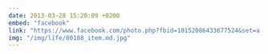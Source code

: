 ```yaml
---
date: 2013-03-28 15:20:09 +0200
embed: "facebook"
link: "https://www.facebook.com/photo.php?fbid=10152086433677524&set=a.10150345935997524.424350.558382523&type=3"
img: "/img/life/00188_item.md.jpg"
---
```

